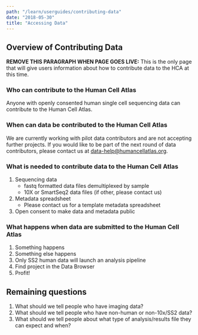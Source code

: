 ```yaml
---
path: "/learn/userguides/contributing-data"
date: "2018-05-30"
title: "Accessing Data"
---
```


## Overview of Contributing Data

**REMOVE THIS PARAGRAPH WHEN PAGE GOES LIVE:** This is the only page that will give users information about how to contribute data to the HCA at this time. 

### Who can contribute to the Human Cell Atlas

Anyone with openly consented human single cell sequencing data can contribute to the Human Cell Atlas.

### When can data be contributed to the Human Cell Atlas

We are currently working with pilot data contributors and are not accepting further projects. If you would like to be part of the next round of data contributors, please contact us at data-help@humancellatlas.org.

### What is needed to contribute data to the Human Cell Atlas

1. Sequencing data
    - fastq formatted data files demultiplexed by sample
    - 10X or SmartSeq2 data files (if other, please contact us)
1. Metadata spreadsheet
    - Please contact us for a template metadata spreadsheet
1. Open consent to make data and metadata public

### What happens when data are submitted to the Human Cell Atlas

1. Something happens
1. Something else happens
1. Only SS2 human data will launch an analysis pipeline
1. Find project in the Data Browser
1. Profit!

## Remaining questions

1. What should we tell people who have imaging data?
1. What should we tell people who have non-human or non-10x/SS2 data?
1. What should we tell people about what type of analysis/results file they can expect and when?
